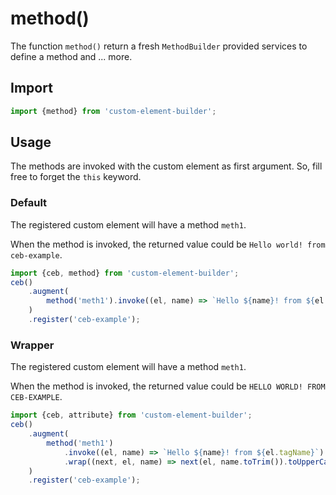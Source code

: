 # method()

The function `method()` return a fresh `MethodBuilder` provided services to define a method and ... more.

## Import

```javascript
import {method} from 'custom-element-builder';
```

## Usage

The methods are invoked with the custom element as first argument.
So, fill free to forget the `this` keyword.

### Default

The registered custom element will have a method `meth1`.

When the method is invoked, the returned value could be `Hello world! from ceb-example`.

```javascript
import {ceb, method} from 'custom-element-builder';
ceb()
    .augment(
        method('meth1').invoke((el, name) => `Hello ${name}! from ${el.tagName}`)
    )
    .register('ceb-example');
```

### Wrapper

The registered custom element will have a method `meth1`.

When the method is invoked, the returned value could be `HELLO WORLD! FROM CEB-EXAMPLE`.

```javascript
import {ceb, attribute} from 'custom-element-builder';
ceb()
    .augment(
        method('meth1')
            .invoke((el, name) => `Hello ${name}! from ${el.tagName}`)
            .wrap((next, el, name) => next(el, name.toTrim()).toUpperCase())
    )
    .register('ceb-example');
```

